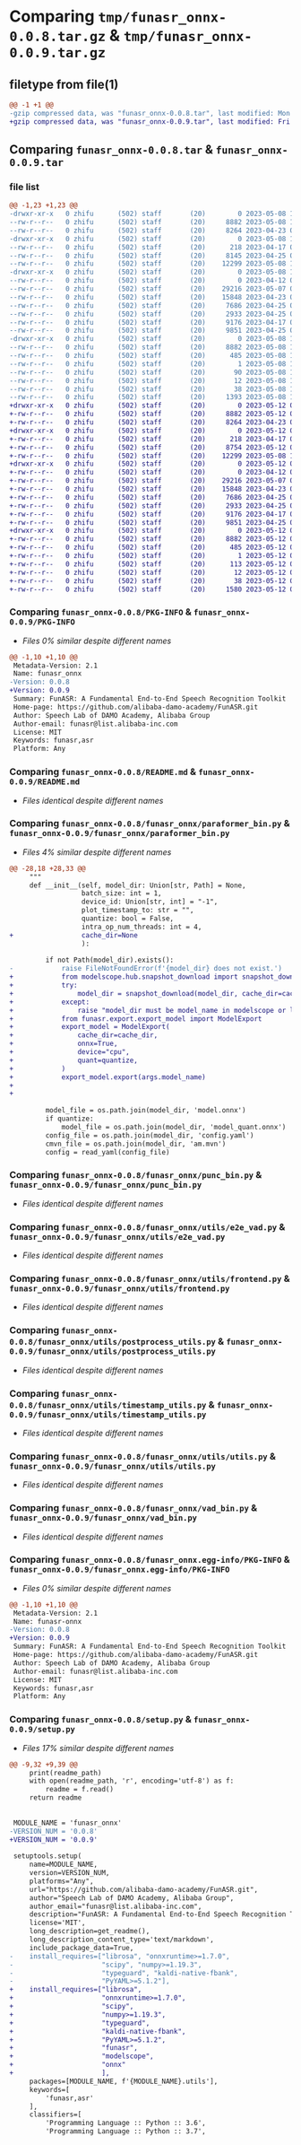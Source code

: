 # Comparing `tmp/funasr_onnx-0.0.8.tar.gz` & `tmp/funasr_onnx-0.0.9.tar.gz`

## filetype from file(1)

```diff
@@ -1 +1 @@
-gzip compressed data, was "funasr_onnx-0.0.8.tar", last modified: Mon May  8 11:00:59 2023, max compression
+gzip compressed data, was "funasr_onnx-0.0.9.tar", last modified: Fri May 12 02:20:35 2023, max compression
```

## Comparing `funasr_onnx-0.0.8.tar` & `funasr_onnx-0.0.9.tar`

### file list

```diff
@@ -1,23 +1,23 @@
-drwxr-xr-x   0 zhifu      (502) staff       (20)        0 2023-05-08 11:00:59.802449 funasr_onnx-0.0.8/
--rw-r--r--   0 zhifu      (502) staff       (20)     8882 2023-05-08 11:00:59.802146 funasr_onnx-0.0.8/PKG-INFO
--rw-r--r--   0 zhifu      (502) staff       (20)     8264 2023-04-23 09:14:56.000000 funasr_onnx-0.0.8/README.md
-drwxr-xr-x   0 zhifu      (502) staff       (20)        0 2023-05-08 11:00:59.797955 funasr_onnx-0.0.8/funasr_onnx/
--rw-r--r--   0 zhifu      (502) staff       (20)      218 2023-04-17 03:36:48.000000 funasr_onnx-0.0.8/funasr_onnx/__init__.py
--rw-r--r--   0 zhifu      (502) staff       (20)     8145 2023-04-25 03:22:30.000000 funasr_onnx-0.0.8/funasr_onnx/paraformer_bin.py
--rw-r--r--   0 zhifu      (502) staff       (20)    12299 2023-05-08 10:59:00.000000 funasr_onnx-0.0.8/funasr_onnx/punc_bin.py
-drwxr-xr-x   0 zhifu      (502) staff       (20)        0 2023-05-08 11:00:59.801048 funasr_onnx-0.0.8/funasr_onnx/utils/
--rw-r--r--   0 zhifu      (502) staff       (20)        0 2023-04-12 07:23:40.000000 funasr_onnx-0.0.8/funasr_onnx/utils/__init__.py
--rw-r--r--   0 zhifu      (502) staff       (20)    29216 2023-05-07 09:22:42.000000 funasr_onnx-0.0.8/funasr_onnx/utils/e2e_vad.py
--rw-r--r--   0 zhifu      (502) staff       (20)    15848 2023-04-23 09:14:56.000000 funasr_onnx-0.0.8/funasr_onnx/utils/frontend.py
--rw-r--r--   0 zhifu      (502) staff       (20)     7686 2023-04-25 07:21:40.000000 funasr_onnx-0.0.8/funasr_onnx/utils/postprocess_utils.py
--rw-r--r--   0 zhifu      (502) staff       (20)     2933 2023-04-25 07:21:40.000000 funasr_onnx-0.0.8/funasr_onnx/utils/timestamp_utils.py
--rw-r--r--   0 zhifu      (502) staff       (20)     9176 2023-04-17 03:36:48.000000 funasr_onnx-0.0.8/funasr_onnx/utils/utils.py
--rw-r--r--   0 zhifu      (502) staff       (20)     9851 2023-04-25 03:22:30.000000 funasr_onnx-0.0.8/funasr_onnx/vad_bin.py
-drwxr-xr-x   0 zhifu      (502) staff       (20)        0 2023-05-08 11:00:59.799197 funasr_onnx-0.0.8/funasr_onnx.egg-info/
--rw-r--r--   0 zhifu      (502) staff       (20)     8882 2023-05-08 11:00:59.000000 funasr_onnx-0.0.8/funasr_onnx.egg-info/PKG-INFO
--rw-r--r--   0 zhifu      (502) staff       (20)      485 2023-05-08 11:00:59.000000 funasr_onnx-0.0.8/funasr_onnx.egg-info/SOURCES.txt
--rw-r--r--   0 zhifu      (502) staff       (20)        1 2023-05-08 11:00:59.000000 funasr_onnx-0.0.8/funasr_onnx.egg-info/dependency_links.txt
--rw-r--r--   0 zhifu      (502) staff       (20)       90 2023-05-08 11:00:59.000000 funasr_onnx-0.0.8/funasr_onnx.egg-info/requires.txt
--rw-r--r--   0 zhifu      (502) staff       (20)       12 2023-05-08 11:00:59.000000 funasr_onnx-0.0.8/funasr_onnx.egg-info/top_level.txt
--rw-r--r--   0 zhifu      (502) staff       (20)       38 2023-05-08 11:00:59.802528 funasr_onnx-0.0.8/setup.cfg
--rw-r--r--   0 zhifu      (502) staff       (20)     1393 2023-05-08 10:59:26.000000 funasr_onnx-0.0.8/setup.py
+drwxr-xr-x   0 zhifu      (502) staff       (20)        0 2023-05-12 02:20:35.472169 funasr_onnx-0.0.9/
+-rw-r--r--   0 zhifu      (502) staff       (20)     8882 2023-05-12 02:20:35.471778 funasr_onnx-0.0.9/PKG-INFO
+-rw-r--r--   0 zhifu      (502) staff       (20)     8264 2023-04-23 09:14:56.000000 funasr_onnx-0.0.9/README.md
+drwxr-xr-x   0 zhifu      (502) staff       (20)        0 2023-05-12 02:20:35.467738 funasr_onnx-0.0.9/funasr_onnx/
+-rw-r--r--   0 zhifu      (502) staff       (20)      218 2023-04-17 03:36:48.000000 funasr_onnx-0.0.9/funasr_onnx/__init__.py
+-rw-r--r--   0 zhifu      (502) staff       (20)     8754 2023-05-12 02:16:09.000000 funasr_onnx-0.0.9/funasr_onnx/paraformer_bin.py
+-rw-r--r--   0 zhifu      (502) staff       (20)    12299 2023-05-08 10:59:00.000000 funasr_onnx-0.0.9/funasr_onnx/punc_bin.py
+drwxr-xr-x   0 zhifu      (502) staff       (20)        0 2023-05-12 02:20:35.471237 funasr_onnx-0.0.9/funasr_onnx/utils/
+-rw-r--r--   0 zhifu      (502) staff       (20)        0 2023-04-12 07:23:40.000000 funasr_onnx-0.0.9/funasr_onnx/utils/__init__.py
+-rw-r--r--   0 zhifu      (502) staff       (20)    29216 2023-05-07 09:22:42.000000 funasr_onnx-0.0.9/funasr_onnx/utils/e2e_vad.py
+-rw-r--r--   0 zhifu      (502) staff       (20)    15848 2023-04-23 09:14:56.000000 funasr_onnx-0.0.9/funasr_onnx/utils/frontend.py
+-rw-r--r--   0 zhifu      (502) staff       (20)     7686 2023-04-25 07:21:40.000000 funasr_onnx-0.0.9/funasr_onnx/utils/postprocess_utils.py
+-rw-r--r--   0 zhifu      (502) staff       (20)     2933 2023-04-25 07:21:40.000000 funasr_onnx-0.0.9/funasr_onnx/utils/timestamp_utils.py
+-rw-r--r--   0 zhifu      (502) staff       (20)     9176 2023-04-17 03:36:48.000000 funasr_onnx-0.0.9/funasr_onnx/utils/utils.py
+-rw-r--r--   0 zhifu      (502) staff       (20)     9851 2023-04-25 03:22:30.000000 funasr_onnx-0.0.9/funasr_onnx/vad_bin.py
+drwxr-xr-x   0 zhifu      (502) staff       (20)        0 2023-05-12 02:20:35.468883 funasr_onnx-0.0.9/funasr_onnx.egg-info/
+-rw-r--r--   0 zhifu      (502) staff       (20)     8882 2023-05-12 02:20:35.000000 funasr_onnx-0.0.9/funasr_onnx.egg-info/PKG-INFO
+-rw-r--r--   0 zhifu      (502) staff       (20)      485 2023-05-12 02:20:35.000000 funasr_onnx-0.0.9/funasr_onnx.egg-info/SOURCES.txt
+-rw-r--r--   0 zhifu      (502) staff       (20)        1 2023-05-12 02:20:35.000000 funasr_onnx-0.0.9/funasr_onnx.egg-info/dependency_links.txt
+-rw-r--r--   0 zhifu      (502) staff       (20)      113 2023-05-12 02:20:35.000000 funasr_onnx-0.0.9/funasr_onnx.egg-info/requires.txt
+-rw-r--r--   0 zhifu      (502) staff       (20)       12 2023-05-12 02:20:35.000000 funasr_onnx-0.0.9/funasr_onnx.egg-info/top_level.txt
+-rw-r--r--   0 zhifu      (502) staff       (20)       38 2023-05-12 02:20:35.472251 funasr_onnx-0.0.9/setup.cfg
+-rw-r--r--   0 zhifu      (502) staff       (20)     1580 2023-05-12 02:10:33.000000 funasr_onnx-0.0.9/setup.py
```

### Comparing `funasr_onnx-0.0.8/PKG-INFO` & `funasr_onnx-0.0.9/PKG-INFO`

 * *Files 0% similar despite different names*

```diff
@@ -1,10 +1,10 @@
 Metadata-Version: 2.1
 Name: funasr_onnx
-Version: 0.0.8
+Version: 0.0.9
 Summary: FunASR: A Fundamental End-to-End Speech Recognition Toolkit
 Home-page: https://github.com/alibaba-damo-academy/FunASR.git
 Author: Speech Lab of DAMO Academy, Alibaba Group
 Author-email: funasr@list.alibaba-inc.com
 License: MIT
 Keywords: funasr,asr
 Platform: Any
```

### Comparing `funasr_onnx-0.0.8/README.md` & `funasr_onnx-0.0.9/README.md`

 * *Files identical despite different names*

### Comparing `funasr_onnx-0.0.8/funasr_onnx/paraformer_bin.py` & `funasr_onnx-0.0.9/funasr_onnx/paraformer_bin.py`

 * *Files 4% similar despite different names*

```diff
@@ -28,18 +28,33 @@
     """
     def __init__(self, model_dir: Union[str, Path] = None,
                  batch_size: int = 1,
                  device_id: Union[str, int] = "-1",
                  plot_timestamp_to: str = "",
                  quantize: bool = False,
                  intra_op_num_threads: int = 4,
+                 cache_dir=None
                  ):
 
         if not Path(model_dir).exists():
-            raise FileNotFoundError(f'{model_dir} does not exist.')
+            from modelscope.hub.snapshot_download import snapshot_download
+            try:
+                model_dir = snapshot_download(model_dir, cache_dir=cache_dir)
+            except:
+                raise "model_dir must be model_name in modelscope or local path downloaded from modelscope, but is {}".format(model_dir)
+            from funasr.export.export_model import ModelExport
+            export_model = ModelExport(
+                cache_dir=cache_dir,
+                onnx=True,
+                device="cpu",
+                quant=quantize,
+            )
+            export_model.export(args.model_name)
+            
+            
 
         model_file = os.path.join(model_dir, 'model.onnx')
         if quantize:
             model_file = os.path.join(model_dir, 'model_quant.onnx')
         config_file = os.path.join(model_dir, 'config.yaml')
         cmvn_file = os.path.join(model_dir, 'am.mvn')
         config = read_yaml(config_file)
```

### Comparing `funasr_onnx-0.0.8/funasr_onnx/punc_bin.py` & `funasr_onnx-0.0.9/funasr_onnx/punc_bin.py`

 * *Files identical despite different names*

### Comparing `funasr_onnx-0.0.8/funasr_onnx/utils/e2e_vad.py` & `funasr_onnx-0.0.9/funasr_onnx/utils/e2e_vad.py`

 * *Files identical despite different names*

### Comparing `funasr_onnx-0.0.8/funasr_onnx/utils/frontend.py` & `funasr_onnx-0.0.9/funasr_onnx/utils/frontend.py`

 * *Files identical despite different names*

### Comparing `funasr_onnx-0.0.8/funasr_onnx/utils/postprocess_utils.py` & `funasr_onnx-0.0.9/funasr_onnx/utils/postprocess_utils.py`

 * *Files identical despite different names*

### Comparing `funasr_onnx-0.0.8/funasr_onnx/utils/timestamp_utils.py` & `funasr_onnx-0.0.9/funasr_onnx/utils/timestamp_utils.py`

 * *Files identical despite different names*

### Comparing `funasr_onnx-0.0.8/funasr_onnx/utils/utils.py` & `funasr_onnx-0.0.9/funasr_onnx/utils/utils.py`

 * *Files identical despite different names*

### Comparing `funasr_onnx-0.0.8/funasr_onnx/vad_bin.py` & `funasr_onnx-0.0.9/funasr_onnx/vad_bin.py`

 * *Files identical despite different names*

### Comparing `funasr_onnx-0.0.8/funasr_onnx.egg-info/PKG-INFO` & `funasr_onnx-0.0.9/funasr_onnx.egg-info/PKG-INFO`

 * *Files 0% similar despite different names*

```diff
@@ -1,10 +1,10 @@
 Metadata-Version: 2.1
 Name: funasr-onnx
-Version: 0.0.8
+Version: 0.0.9
 Summary: FunASR: A Fundamental End-to-End Speech Recognition Toolkit
 Home-page: https://github.com/alibaba-damo-academy/FunASR.git
 Author: Speech Lab of DAMO Academy, Alibaba Group
 Author-email: funasr@list.alibaba-inc.com
 License: MIT
 Keywords: funasr,asr
 Platform: Any
```

### Comparing `funasr_onnx-0.0.8/setup.py` & `funasr_onnx-0.0.9/setup.py`

 * *Files 17% similar despite different names*

```diff
@@ -9,32 +9,39 @@
     print(readme_path)
     with open(readme_path, 'r', encoding='utf-8') as f:
         readme = f.read()
     return readme
 
 
 MODULE_NAME = 'funasr_onnx'
-VERSION_NUM = '0.0.8'
+VERSION_NUM = '0.0.9'
 
 setuptools.setup(
     name=MODULE_NAME,
     version=VERSION_NUM,
     platforms="Any",
     url="https://github.com/alibaba-damo-academy/FunASR.git",
     author="Speech Lab of DAMO Academy, Alibaba Group",
     author_email="funasr@list.alibaba-inc.com",
     description="FunASR: A Fundamental End-to-End Speech Recognition Toolkit",
     license='MIT',
     long_description=get_readme(),
     long_description_content_type='text/markdown',
     include_package_data=True,
-    install_requires=["librosa", "onnxruntime>=1.7.0",
-                      "scipy", "numpy>=1.19.3",
-                      "typeguard", "kaldi-native-fbank",
-                      "PyYAML>=5.1.2"],
+    install_requires=["librosa",
+                      "onnxruntime>=1.7.0",
+                      "scipy",
+                      "numpy>=1.19.3",
+                      "typeguard",
+                      "kaldi-native-fbank",
+                      "PyYAML>=5.1.2",
+                      "funasr",
+                      "modelscope",
+                      "onnx"
+                      ],
     packages=[MODULE_NAME, f'{MODULE_NAME}.utils'],
     keywords=[
         'funasr,asr'
     ],
     classifiers=[
         'Programming Language :: Python :: 3.6',
         'Programming Language :: Python :: 3.7',
```

